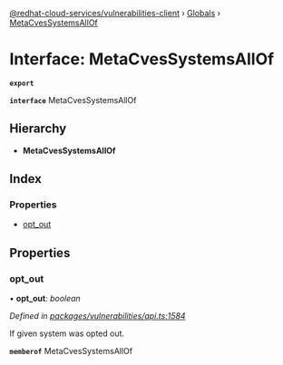 [@redhat-cloud-services/vulnerabilities-client](../README.md) › [Globals](../globals.md) › [MetaCvesSystemsAllOf](metacvessystemsallof.md)

# Interface: MetaCvesSystemsAllOf

**`export`** 

**`interface`** MetaCvesSystemsAllOf

## Hierarchy

* **MetaCvesSystemsAllOf**

## Index

### Properties

* [opt_out](metacvessystemsallof.md#opt_out)

## Properties

###  opt_out

• **opt_out**: *boolean*

*Defined in [packages/vulnerabilities/api.ts:1584](https://github.com/RedHatInsights/javascript-clients/blob/master/packages/vulnerabilities/api.ts#L1584)*

If given system was opted out.

**`memberof`** MetaCvesSystemsAllOf

